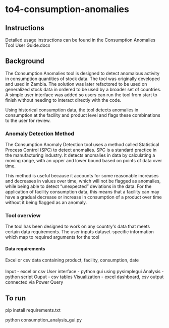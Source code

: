 # to4-consumption-anomalies

## Instructions
Detailed usage instructions can be found in the Consumption Anomalies Tool User Guide.docx

## Background
The Consumption Anomalies tool is designed to detect anomalous activity in consumption quantities of stock data. The tool was originally developed and used in Zambia. The solution was later refactored to be used on generalized stock data in ordered to be used by a broader set of countries. A simple user interface was added so users can run the tool from start to finish without needing to interact directly with the code. 

Using historical consumption data, the tool detects anomalies in consumption at the facility and product level and flags these combinations to the user for review.

### Anomaly Detection Method

The Consumption Anomaly Detection tool uses a method called Statistical Process Control (SPC) to detect anomalies. SPC is a standard practice in the manufacturing industry. It detects anomalies in data by calculating a moving range, with an upper and lower bound based on points of data over time. 

This method is useful because it accounts for some reasonable increases and decreases in values over time, which will not be flagged as anomalies, while being able to detect “unexpected” deviations in the data. For the application of facility consumption data, this means that a facility can may have a gradual decrease or increase in consumption of a product over time without it being flagged as an anomaly. 

### Tool overview

The tool has been designed to work on any country's data that meets certain data requirements. The user inputs dataset-specific information which map to required arguments for the tool

#### Data requirements
Excel or csv data containing product, facility, consumption, date 

####
Input - excel or csv
User interface - python gui using pysimplegui
Analysis - python script
Ouput - csv tables
Visualization - excel dashboard, csv output connected via Power Query

## To run
pip install requirements.txt

python consumption_analysis_gui.py
